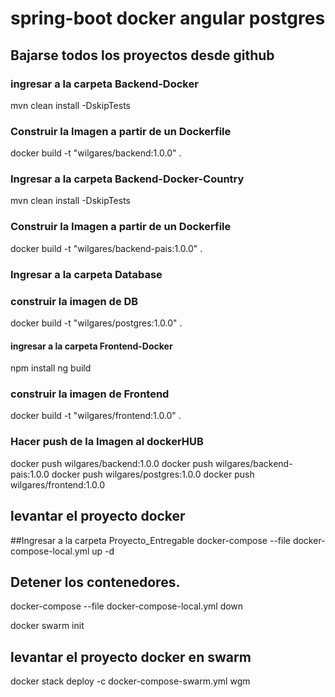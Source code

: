 # spring-boot docker angular postgres


## Bajarse todos los proyectos desde github


### ingresar a la carpeta Backend-Docker 
mvn clean install -DskipTests

### Construir la Imagen a partir de un Dockerfile
docker build -t "wilgares/backend:1.0.0" .


### Ingresar a la carpeta Backend-Docker-Country
mvn clean install -DskipTests

### Construir la Imagen a partir de un Dockerfile
docker build -t "wilgares/backend-pais:1.0.0" .

### Ingresar a la carpeta Database
### construir la imagen de DB
docker build -t "wilgares/postgres:1.0.0" .


#### ingresar a la carpeta Frontend-Docker
npm install
ng build
### construir la imagen de Frontend
docker build -t "wilgares/frontend:1.0.0" .




### Hacer push de la Imagen al dockerHUB
docker push wilgares/backend:1.0.0
docker push wilgares/backend-pais:1.0.0
docker push wilgares/postgres:1.0.0
docker push wilgares/frontend:1.0.0


## levantar el proyecto docker
##Ingresar a la carpeta Proyecto_Entregable
docker-compose --file docker-compose-local.yml up -d

## Detener los contenedores.
docker-compose --file docker-compose-local.yml down


docker swarm init

## levantar el proyecto docker en swarm
docker stack deploy -c docker-compose-swarm.yml  wgm